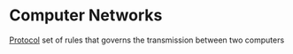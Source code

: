 # Computer Networks

<ins>Protocol</ins> set of rules that governs the transmission between two computers    

